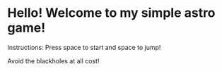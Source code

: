 <h1>Hello! Welcome to my simple astro game!</h1>
<p>Instructions: Press space to start and space to jump! </p>
<p> Avoid the blackholes at all cost! </p>